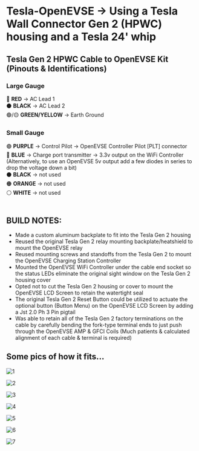 # Tesla-OpenEVSE → Using a Tesla Wall Connector Gen 2 (HPWC) housing and a Tesla 24' whip

## Tesla Gen 2 HPWC Cable to OpenEVSE Kit (Pinouts & Identifications)

### Large Gauge
🔴	**RED** → AC Lead 1</br>
⚫	**BLACK** → AC Lead 2</br>
🟢/🟡	**GREEN/YELLOW** → Earth Ground</br>

### Small Gauge
🟣	**PURPLE** → Control Pilot → OpenEVSE Controller Pilot [PLT] connector</br>
🔵	**BLUE** → Charge port transmitter → 3.3v output on the WiFi Controller (Alternatively, to use an OpenEVSE 5v output add a few diodes in series to drop the voltage down a bit)</br>
⚫	**BLACK** → not used</br>
🟠	**ORANGE** → not used</br>
⚪	**WHITE** → not used</br></br>

## BUILD NOTES:
- Made a custom aluminum backplate to fit into the Tesla Gen 2 housing
- Reused the original Tesla Gen 2 relay mounting backplate/heatshield to mount the OpenEVSE relay
- Reused mounting screws and standoffs from the Tesla Gen 2 to mount the OpenEVSE Charging Station Controller
- Mounted the OpenEVSE WiFi Controller under the cable end socket so the status LEDs eliminate the original sight window on the Tesla Gen 2 housing cover
- Opted not to cut the Tesla Gen 2 housing or cover to mount the OpenEVSE LCD Screen to retain the watertight seal
- The original Tesla Gen 2 Reset Button could be utilized to actuate the optional button (Button Menu) on the OpenEVSE LCD Screen by adding a Jst 2.0 Ph 3 Pin pigtail
- Was able to retain all of the Tesla Gen 2 factory terminations on the cable by carefully bending the fork-type terminal ends to just push through the OpenEVSE AMP & GFCI Coils (Much patients & calculated alignment of each cable & terminal is required)</br>

## Some pics of how it fits...

![1](https://user-images.githubusercontent.com/78761379/220809885-8755c537-41ca-4bbf-84e0-f65cdb705790.jpg)

![2](https://user-images.githubusercontent.com/78761379/220809891-e8948dd8-8e3c-4fee-b2be-7fe258a3ec45.jpg)

![3](https://user-images.githubusercontent.com/78761379/220809914-df606c77-bd1f-4711-9326-fb588198e445.jpg)

![4](https://user-images.githubusercontent.com/78761379/220809925-77ddbbc0-af15-4abf-aa4a-81643d72ab00.jpg)

![5](https://user-images.githubusercontent.com/78761379/220809930-6aab4508-73e1-453d-9008-731c9a6a6cd8.jpg)

![6](https://user-images.githubusercontent.com/78761379/220809934-140cf16b-8b8a-4193-b984-307feeb4c8dd.jpg)

![7](https://user-images.githubusercontent.com/78761379/220809939-24bd9d5e-cab3-4de0-b68d-6f172daa7798.jpg)
